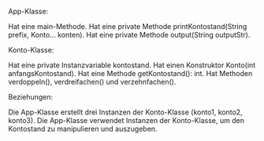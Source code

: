 


App-Klasse:

Hat eine main-Methode.
Hat eine private Methode printKontostand(String prefix, Konto... konten).
Hat eine private Methode output(String outputStr).

Konto-Klasse:

Hat eine private Instanzvariable kontostand.
Hat einen Konstruktor Konto(int anfangsKontostand).
Hat eine Methode getKontostand(): int.
Hat Methoden verdoppeln(), verdreifachen() und verzehnfachen().

Beziehungen:

Die App-Klasse erstellt drei Instanzen der Konto-Klasse (konto1, konto2, konto3).
Die App-Klasse verwendet Instanzen der Konto-Klasse, um den Kontostand zu manipulieren und auszugeben.